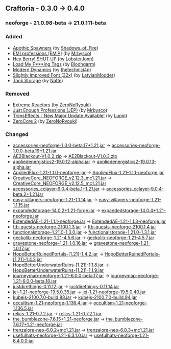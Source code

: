 ## Craftoria - 0.3.0 -> 0.4.0

### neoforge - 21.0.98-beta -> 21.0.111-beta

### Added

  * [Apothic Spawners](https://www.curseforge.com/minecraft/mc-mods/apothic-spawners) (by [Shadows_of_Fire](https://www.curseforge.com/members/Shadows_of_Fire/projects))
  * [EMI professions (EMIP)](https://www.curseforge.com/minecraft/mc-mods/emi-professions-emip) (by [Mrbysco](https://www.curseforge.com/members/Mrbysco/projects))
  * [Hey Berry! SHUT UP](https://www.curseforge.com/minecraft/mc-mods/heyberryshutup) (by [LobsterJonn](https://www.curseforge.com/members/LobsterJonn/projects))
  * [Load My F***ing Tags](https://www.curseforge.com/minecraft/mc-mods/lmft) (by [Blodhgarm](https://www.curseforge.com/members/Blodhgarm/projects))
  * [Modern Dynamics](https://www.curseforge.com/minecraft/mc-mods/modern-dynamics) (by [thetechnici4n](https://www.curseforge.com/members/thetechnici4n/projects))
  * [Slightly Improved Font (32x)](https://www.curseforge.com/minecraft/texture-packs/slightly-improved-font) (by [LatvianModder](https://www.curseforge.com/members/LatvianModder/projects))
  * [Tank Storage](https://www.curseforge.com/minecraft/mc-mods/tank-storage) (by [Natte](https://www.curseforge.com/members/Natte/projects))

### Removed

  * [Extreme Reactors](https://www.curseforge.com/minecraft/mc-mods/extreme-reactors) (by [ZeroNoRyouki](https://www.curseforge.com/members/ZeroNoRyouki/projects))
  * [Just Enough Professions (JEP)](https://www.curseforge.com/minecraft/mc-mods/just-enough-professions-jep) (by [Mrbysco](https://www.curseforge.com/members/Mrbysco/projects))
  * [TrimsEffects - New Major Update Available!](https://www.curseforge.com/minecraft/mc-mods/trimseffects) (by [Lupin](https://www.curseforge.com/members/Lupin/projects))
  * [ZeroCore 2](https://www.curseforge.com/minecraft/mc-mods/zerocore) (by [ZeroNoRyouki](https://www.curseforge.com/members/ZeroNoRyouki/projects))

### Changed

  * [accessories-neoforge-1.0.0-beta.17+1.21.jar](https://www.curseforge.com/minecraft/mc-mods/accessories/files/5539474) -> [accessories-neoforge-1.0.0-beta.19+1.21.jar](https://www.curseforge.com/minecraft/mc-mods/accessories/files/5544848)
  * [AE2Blackout-V1.0.2.zip](https://www.curseforge.com/minecraft/texture-packs/ae2-blackout/files/5535250) -> [AE2Blackout-V1.0.3.zip](https://www.curseforge.com/minecraft/texture-packs/ae2-blackout/files/5541533)
  * [appliedenergistics2-19.0.12-alpha.jar](https://www.curseforge.com/minecraft/mc-mods/applied-energistics-2/files/5528874) -> [appliedenergistics2-19.0.13-alpha.jar](https://www.curseforge.com/minecraft/mc-mods/applied-energistics-2/files/5541308)
  * [AppliedFlux-1.21-1.1.0-neoforge.jar](https://www.curseforge.com/minecraft/mc-mods/applied-flux/files/5531011) -> [AppliedFlux-1.21-1.1.1-neoforge.jar](https://www.curseforge.com/minecraft/mc-mods/applied-flux/files/5545246)
  * [CreativeCore_NEOFORGE_v2.12.3_mc1.21.jar](https://www.curseforge.com/minecraft/mc-mods/creativecore/files/5537865) -> [CreativeCore_NEOFORGE_v2.12.5_mc1.21.jar](https://www.curseforge.com/minecraft/mc-mods/creativecore/files/5544276)
  * [accessories_cclayer-9.0.4-beta.1+1.21.jar](https://www.curseforge.com/minecraft/mc-mods/accessories-cc-layer/files/5500704) -> [accessories_cclayer-9.0.4-beta.2+1.21.jar](https://www.curseforge.com/minecraft/mc-mods/accessories-cc-layer/files/5541727)
  * [easy-villagers-neoforge-1.21-1.1.14.jar](https://www.curseforge.com/minecraft/mc-mods/easy-villagers/files/5525659) -> [easy-villagers-neoforge-1.21-1.1.15.jar](https://www.curseforge.com/minecraft/mc-mods/easy-villagers/files/5542445)
  * [expandedstorage-14.0.2+1.21-forge.jar](https://www.curseforge.com/minecraft/mc-mods/expanded-storage/files/5516087) -> [expandedstorage-14.0.4+1.21-neoforge.jar](https://www.curseforge.com/minecraft/mc-mods/expanded-storage/files/5546040)
  * [ExtendedAE-1.21-1.1.1-neoforge.jar](https://www.curseforge.com/minecraft/mc-mods/ex-pattern-provider/files/5536982) -> [ExtendedAE-1.21-1.1.3-neoforge.jar](https://www.curseforge.com/minecraft/mc-mods/ex-pattern-provider/files/5544803)
  * [ftb-quests-neoforge-2100.1.3.jar](https://www.curseforge.com/minecraft/mc-mods/ftb-quests-forge/files/5513794) -> [ftb-quests-neoforge-2100.1.4.jar](https://www.curseforge.com/minecraft/mc-mods/ftb-quests-forge/files/5543248)
  * [functionalstorage-1.21.0-1.3.0.jar](https://www.curseforge.com/minecraft/mc-mods/functional-storage/files/5507968) -> [functionalstorage-1.21.0-1.3.1.jar](https://www.curseforge.com/minecraft/mc-mods/functional-storage/files/5545676)
  * [geckolib-neoforge-1.21-4.5.6.jar](https://www.curseforge.com/minecraft/mc-mods/geckolib/files/5460144) -> [geckolib-neoforge-1.21-4.5.7.jar](https://www.curseforge.com/minecraft/mc-mods/geckolib/files/5544221)
  * [gravestone-neoforge-1.21-1.0.16.jar](https://www.curseforge.com/minecraft/mc-mods/gravestone-mod/files/5525639) -> [gravestone-neoforge-1.21-1.0.17.jar](https://www.curseforge.com/minecraft/mc-mods/gravestone-mod/files/5542451)
  * [HopoBetterRuinedPortals-[1.21]-1.4.2.jar](https://www.curseforge.com/minecraft/mc-mods/hopo-better-ruined-portals/files/5431683) -> [HopoBetterRuinedPortals-[1.21]-1.4.3.jar](https://www.curseforge.com/minecraft/mc-mods/hopo-better-ruined-portals/files/5542593)
  * [HopoBetterUnderwaterRuins-[1.21]-1.1.8.jar](https://www.curseforge.com/minecraft/mc-mods/hopo-better-underwater-ruins/files/5431697) -> [HopoBetterUnderwaterRuins-[1.21]-1.1.9.jar](https://www.curseforge.com/minecraft/mc-mods/hopo-better-underwater-ruins/files/5542584)
  * [journeymap-neoforge-1.21-6.0.0-beta.17.jar](https://www.curseforge.com/minecraft/mc-mods/journeymap/files/5517078) -> [journeymap-neoforge-1.21-6.0.0-beta.18.jar](https://www.curseforge.com/minecraft/mc-mods/journeymap/files/5541925)
  * [justdirethings-0.11.12.jar](https://www.curseforge.com/minecraft/mc-mods/just-dire-things/files/5529221) -> [justdirethings-0.11.14.jar](https://www.curseforge.com/minecraft/mc-mods/just-dire-things/files/5545792)
  * [jei-1.21-neoforge-19.5.0.35.jar](https://www.curseforge.com/minecraft/mc-mods/jei/files/5537216) -> [jei-1.21-neoforge-19.5.0.40.jar](https://www.curseforge.com/minecraft/mc-mods/jei/files/5545020)
  * [kubejs-2100.7.0-build.88.jar](https://www.curseforge.com/minecraft/mc-mods/kubejs/files/5536075) -> [kubejs-2100.7.0-build.94.jar](https://www.curseforge.com/minecraft/mc-mods/kubejs/files/5545959)
  * [occultism-1.21-neoforge-1.136.4.jar](https://www.curseforge.com/minecraft/mc-mods/occultism/files/5534509) -> [occultism-1.21-neoforge-1.136.5.jar](https://www.curseforge.com/minecraft/mc-mods/occultism/files/5545389)
  * [relics-1.21-0.7.2.jar](https://www.curseforge.com/minecraft/mc-mods/relics-mod/files/5536118) -> [relics-1.21-0.7.2.1.jar](https://www.curseforge.com/minecraft/mc-mods/relics-mod/files/5544686)
  * [the_bumblezone-7.6.15+1.21-neoforge.jar](https://www.curseforge.com/minecraft/mc-mods/the-bumblezone-forge/files/5524515) -> [the_bumblezone-7.6.17+1.21-neoforge.jar](https://www.curseforge.com/minecraft/mc-mods/the-bumblezone-forge/files/5546375)
  * [trenzalore-neo-6.0.2+mc1.21.jar](https://www.curseforge.com/minecraft/mc-mods/trenzalore/files/5512021) -> [trenzalore-neo-6.0.3+mc1.21.jar](https://www.curseforge.com/minecraft/mc-mods/trenzalore/files/5541857)
  * [usefulhats-neoforge-1.21-6.3.1.0.jar](https://www.curseforge.com/minecraft/mc-mods/useful-hats/files/5535462) -> [usefulhats-neoforge-1.21-6.4.0.0.jar](https://www.curseforge.com/minecraft/mc-mods/useful-hats/files/5543752)

